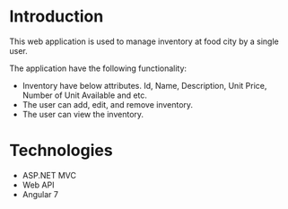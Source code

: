 # Introduction
This web application is used to manage inventory at food city by a single
user.

The application have the following functionality:

- Inventory  have below attributes.
  Id, Name, Description, Unit Price, Number of Unit Available and etc.
- The user can add, edit, and remove inventory.
- The user can view the inventory.

# Technologies
- ASP.NET MVC
- Web API
- Angular 7

